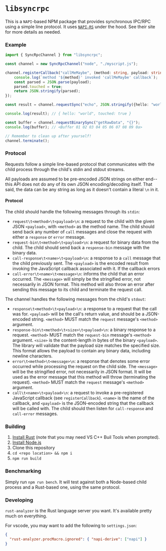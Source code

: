 # `libsyncrpc`

This is a `NAPI`-based NPM package that provides synchronous IPC/RPC using a
simple line protocol. It uses [`NAPI-RS`](https://napi.rs) under the hood. See
their site for more details as needed.

### Example

```typescript
import { SyncRpcChannel } from "libsyncrpc";

const channel = new SyncRpcChannel("node", "./myscript.js");

channel.registerCallback("callMeMaybe", (method: string, payload: string) => {
    console.log(`method '${method}' invoked 'callMeMaybe' callback`);
    const parsed = JSON.parse(payload);
    parsed.touched = true;
    return JSON.stringify(parsed);
});

const result = channel.requestSync("echo", JSON.stringify({hello: "world"}));

console.log(result); // { hello: "world", touched: true }

const buffer = channel.requestBinarySync("getRawData", "{}");
console.log(buffer); // <Buffer 01 02 03 04 05 06 07 08 09 0a>

// Remember to clean up after yourself!
channel.terminate();
```

### Protocol

Requests follow a simple line-based protocol that communicates with the
child process through the child's stdin and stdout streams.

All payloads are assumed to be pre-encoded JSON strings on either end--this
API does not do any of its own JSON encoding/decoding itself. That said, the
data can be any string as long as it doesn't contain a literal `\n` in it.

#### Protocol

The child should handle the following messages through its `stdin`:

* `request\t<method>\t<payload>\n`: a request to the child with the
  given JSON `<payload>`, with `<method>` as the method name. The child
  should send back any number of `call` messages and close the request
  with either a `response` or `error` message.
* `request-bin\t<method>\t<payload>\n`: a request for binary data from the child.
  The child should send back a `response-bin` message with the binary data.
* `call-response\t<name>\t<payload>\n`: a response to a `call` message
  that the child previously sent. The `<payload>` is the encoded result
  from invoking the JavaScript callback associated with it. If the
  callback errors
* `call-error\t<name>\t<message>\n`: informs the child that an error
  occurred. The `<message>` will simply be the stringified error, not
  necessarily in JSON format. This method will also throw an error after
  sending this message to its child and terminate the request call.

The channel handles the following messages from the child's `stdout`:

* `response\t<method>\t<payload>\n`: a response to a request that the
  call was for. `<payload>` will be the call's return value, and should
  be a JSON-encoded string. `<method>` MUST match the `request`
  message's `<method>` argument.
* `response-bin\t<method>\t<size>\t<payload>\n`: a binary response to a request.
  `<method>` MUST match the `request-bin` message's `<method>` argument. `<size>` is
  the content-length in bytes of the binary `<payload>`. The library will validate
  that the payload size matches the specified size. This format allows the payload
  to contain any binary data, including newline characters.
* `error\t<method>\t<message>\n`: a response that denotes some error
  occurred while processing the request on the child side. The
  `<message>` will be the stringified error, not necessarily in JSON
  format. It will be used as the error message that this method will
  throw (terminating the request). `<method>` MUST match the `request`
  message's `<method>` argument.
* `call\t<name>\t<payload>\n`: a request to invoke a pre-registered
  JavaScript callback (see `registerCallback`). `<name>` is the name of
  the callback, and `<payload>` is the JSON-encoded string that the
  callback will be called with. The child should then listen for
  `call-response` and `call-error` messages.

### Building

1. [Install Rust](https://www.rust-lang.org/tools/install) (note that you may need VS C++ Buil Tools when prompted).
2. [Install Node.js](https://nodejs.org/en/download)
3. Clone this repository
4. `cd <repo location> && npm i`
5. `npm run build`

### Benchmarking

Simply run `npm run bench`. It will test against both a Node-based child
process and a Rust-based one, using the same protocol.

### Developing

`rust-analyzer` is the Rust language server you want. It's available pretty
much on everything.

For vscode, you may want to add the following to `settings.json`:

```json
{
  "rust-analyzer.procMacro.ignored": { "napi-derive": ["napi"] }
}
```